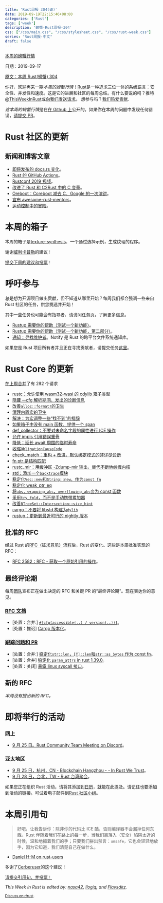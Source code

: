 ```yaml
---
title: 'Rust周报 304(译)'
date: 2019-09-19T22:15:46+08:00
categories: ['Rust']
tags: ['week']
description: '螃蟹-Rust周报-304'
css: ["/css/main.css", "/css/stylesheet.css", "/css/rust-week.css"]
series: "Rust周报-中文"
draft: false
---
```


[本周的螃蟹行情](https://this-week-in-rust.org/)

日期：2019-09-17

[原文：本周 Rust(螃蟹) 304](https://this-week-in-rust.org/blog/2019/09/17/this-week-in-rust-304/)

你好，欢迎再来一期*本周的螃蟹行情*！[Rust](http://rust-lang.org)是一种追求三位一体的系统语言：安全性、并发性和速度。这是它的进展和社区的每周总结。有什么要说的吗？推特[@ThisWeekInRust](https://twitter.com/ThisWeekInRust)或[向我们发送请求](https://github.com/cmr/this-week-in-rust)。 想参与吗？[我们热爱贡献](https://github.com/rust-lang/rust/blob/master/CONTRIBUTING.md).

*这本周的螃蟹行情*是在[在 Github 上](https://github.com/cmr/this-week-in-rust)公开的。如果你在本周的问题中发现任何错误，[请提交 PR](https://github.com/cmr/this-week-in-rust/pulls)。

# Rust 社区的更新

## 新闻和博客文章

- [即将发布的 docs.rs 变化](https://blog.rust-lang.org/2019/09/18/upcoming-docsrs-changes.html)。
- [Rust 的 GitHub Actions](https://svartalf.info/posts/2019-09-16-github-actions-for-rust/)。
- [Rustconf 2019 视频](https://www.youtube.com/playlist?list=PL85XCvVPmGQhDOUIZBe6u388GydeACbTt)。
- [改进了 Rust 和 C2Rust 中的 C 变量](https://immunant.com/blog/2019/09/variadics/)。
- [Oreboot：Coreboot 减去 C，Google 的一次演讲](https://osfc.io/uploads/talk/paper/23/Oreboot.pdf)。
- [宣布 awesome-rust-mentors](https://rustbeginners.github.io/awesome-rust-mentors/)。
- [运动控制中的冒险](http://adventures.michaelfbryan.com/posts/announcing-adventures-in-motion-control/)。

# 本周的箱子

本周的箱子是[texture-synthesis](https://github.com/EmbarkStudios/texture-synthesis)，一个通过选择示例，生成纹理的程序。

谢谢[威利卡普勒](https://users.rust-lang.org/t/crate-of-the-week/2704/621)的建议！

[提交下周的建议和投票][submit_crate]！

[submit_crate]: https://users.rust-lang.org/t/crate-of-the-week/2704

# 呼吁参与

总是想为开源项目做出贡献，但不知道从哪里开始？每周我们都会强调一些来自 Rust 社区的任务，供您挑选并开始！

其中一些任务也可能会有指导者，请访问任务页，了解更多信息。

- [Rustup 需要你的帮助（测试一个新功能）](https://www.reddit.com/r/rust/comments/d5hbdu/rustup_needs_your_help_testing_a_new_feature/)。
- [Rustup 需要你的帮助（测试一个新功能，第二部分）](https://www.reddit.com/r/rust/comments/d5kxr6/rustup_needs_your_help_testing_a_new_feature_part/)。
- [通知：寻找维护者](https://github.com/notify-rs/notify/issues/209)。Notify 是 Rust 的跨平台文件系统通知库。

如果您是 Rust 项目所有者并且正在寻找贡献者，请提交任务[这里][guidelines]。

[guidelines]: https://users.rust-lang.org/t/twir-call-for-participation/4821

# Rust Core 的更新

[在上周合并][merged]了有 282 个请求

[merged]: https://github.com/search?q=is%3Apr+org%3Arust-lang+is%3Amerged+merged%3A2019-09-09..2019-09-16

- [rustc：允许使用 wasm32-wasi 的 cdylib 箱子类型](https://github.com/rust-lang/rust/pull/64188)
- [隐藏 --cfg 解析期间，发出的诊断信息](https://github.com/rust-lang/rust/pull/64467)
- [改善`alloc::format!`的卫生](https://github.com/rust-lang/rust/pull/64060)
- [清理内置宏的卫生](https://github.com/rust-lang/rust/pull/64469)
- [解决：为宏调整一些“找不到”的措辞](https://github.com/rust-lang/rust/pull/64483)
- [如果箱子中没有 main 函数，提供一个 span](https://github.com/rust-lang/rust/pull/64290)
- [def_collector：不要对未命名字段的属性进行 ICE 操作](https://github.com/rust-lang/rust/pull/64457)
- [允许 impls 引用错误重叠](https://github.com/rust-lang/rust/pull/64474)
- [降低：延长 await 周围的临时寿命](https://github.com/rust-lang/rust/pull/64292)
- [收缩`ObligationCauseCode`](https://github.com/rust-lang/rust/pull/64302)
- [check_match：重构 + 改进，默认绑定模式的非详尽诊断](https://github.com/rust-lang/rust/pull/64271)
- [fn ptr 是结构匹配](https://github.com/rust-lang/rust/pull/64431)
- [rustc_mir：用缓冲区 -Zdump-mir 输出，替代不断地纠缠内核](https://github.com/rust-lang/rust/pull/64344)
- [std：添加一个`backtrace`模块](https://github.com/rust-lang/rust/pull/64154)
- [稳定化`Vec::new`和`String::new`，作为`const fn`](https://github.com/rust-lang/rust/pull/64028)
- [稳定化 weak_ptr_eq](https://github.com/rust-lang/rust/pull/61797)
- [将`abs`，`wrapping_abs`，`overflowing_abs`变为 const 函数](https://github.com/rust-lang/rust/pull/63786)
- [采用`try_fold`，而不是手动携带累加器](https://github.com/rust-lang/rust/pull/64473)
- [改善`BTreeSet::Intersection::size_hint`](https://github.com/rust-lang/rust/pull/64383)
- [cargo：不要将 libstd 构建为`dylib`](https://github.com/rust-lang/cargo/pull/7353)
- [rustup：更新到最近可行的 nightly 版本](https://github.com/rust-lang/rustup.rs/pull/1997)

## 批准的 RFC

经过 Rust 的[RFC（征求意见）流程](https://github.com/rust-lang/rfcs#rust-rfcs)后，Rust 的变化。这些是本周批准实现的 RFC：

- [RFC 2582：RFC - 获取一个原始引用的操作](https://github.com/rust-lang/rfcs/pull/2582)。

## 最终评论期

每周[团队](https://www.rust-lang.org/team.html)宣布正在做出决定的 RFC 和关键 PR 的“最终评论期”。现在表达你的意见。

### [RFC 文档](https://github.com/rust-lang/rfcs/labels/final-comment-period)

- \[处置：合并:] [`#[cfg(accessible(..) / version(..))]`](https://github.com/rust-lang/rfcs/pull/2523)。
- \[处置：推迟] [Cargo 版本化](https://github.com/rust-lang/rfcs/pull/2182)。

### [跟踪问题和 PR](https://github.com/rust-lang/rust/labels/final-comment-period)

- \[处置：合并:] [稳定化`str::len`，`[T]::len`和`str::as_bytes` 作为 const fn](https://github.com/rust-lang/rust/pull/63770)。
- \[处置：合并] [稳定化 `param_attrs` in rust 1.39.0](https://github.com/rust-lang/rust/pull/64010)。
- \[处置：关闭] [暴露 linux syscall 接口](https://github.com/rust-lang/rust/pull/63745)。

## 新的 RFC

_本周没有提出新的 RFC。_

# 即将举行的活动

### 网上

- [9 月 25 日。Rust Community Team Meeting on Discord](https://discordapp.com/channels/442252698964721669/443773747350994945)。

### 亚太地区

- [9 月 25 日，杭州，CN - Blockchain Hangzhou - - In Rust We Trust](https://www.meetup.com/Rust-in-Blockchain-Hangzhou/events/264778357/)。
- [9 月 28 日，台北，TW - Rust 台湾聚会](https://www.facebook.com/events/2110177005945081/)。

如果您正在组织 Rust 活动，请将其添加到[日历][calendar]，就能在此提及。请记住也要添加到活动的链接。可试着电子邮件到[Rust 社区小组][community]。

[calendar]: https://www.google.com/calendar/embed?src=apd9vmbc22egenmtu5l6c5jbfc%40group.calendar.google.com
[community]: mailto:community-team@rust-lang.org

# 本周引用句

> 好吧，让我告诉你：除非你的代码比 ICE 酷，否则编译器不会漏掉任何东西。Rust 伴随着我们在路上的每一步，当我们离落入（安全）陷阱太近的时候，温和地抓着我们的手；只要我们拼出禁言：`unsafe`，它也会轻轻地放手，因为它知道，我们清楚自己在做什么。

- [Daniel H-M on rust-users](https://users.rust-lang.org/t/looking-for-a-deeper-understanding-of-phatomdata/32477/4)

多谢了[Cerberuser](https://users.rust-lang.org/t/twir-quote-of-the-week/328/700)的这个建议！

[请提交引用句，并投票！](https://users.rust-lang.org/t/twir-quote-of-the-week/328)

_This Week in Rust is edited by: [nasa42](https://github.com/nasa42), [llogiq](https://github.com/llogiq), and [Flavsditz](https://github.com/Flavsditz)._

<small>[Discuss on r/rust](https://www.reddit.com/r/rust/comments/d6920w/this_week_in_rust_304/).</small>
